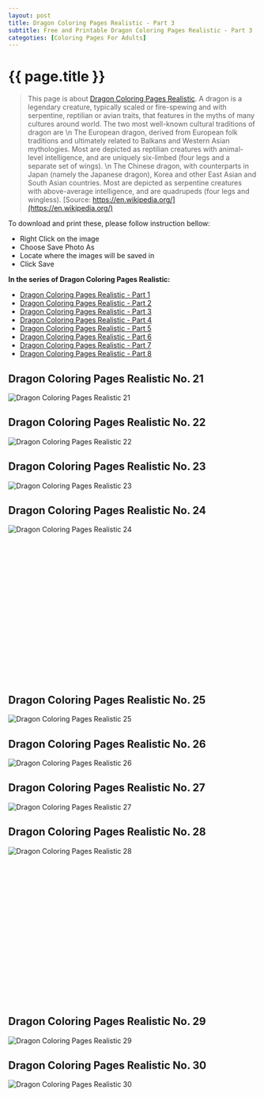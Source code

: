 ```yaml
---
layout: post
title: Dragon Coloring Pages Realistic - Part 3
subtitle: Free and Printable Dragon Coloring Pages Realistic - Part 3
categoties: [Coloring Pages For Adults]
---
```

{{ page.title }}
================
> This page is about [Dragon Coloring Pages Realistic](https://freecoloringpages.github.io/). A dragon is a legendary creature, typically scaled or fire-spewing and with serpentine, reptilian or avian traits, that features in the myths of many cultures around world. The two most well-known cultural traditions of dragon are \n The European dragon, derived from European folk traditions and ultimately related to Balkans and Western Asian mythologies. Most are depicted as reptilian creatures with animal-level intelligence, and are uniquely six-limbed (four legs and a separate set of wings). \n The Chinese dragon, with counterparts in Japan (namely the Japanese dragon), Korea and other East Asian and South Asian countries. Most are depicted as serpentine creatures with above-average intelligence, and are quadrupeds (four legs and wingless). [Source: https://en.wikipedia.org/](https://en.wikipedia.org/)

To download and print these, please follow instruction bellow:
* Right Click on the image 
* Choose Save Photo As 
* Locate where the images will be saved in 
* Click Save

**In the series of Dragon Coloring Pages Realistic:**

* [Dragon Coloring Pages Realistic - Part 1](https://freecoloringpages.github.io/2017/11/28/Dragon-Coloring-Pages-Realistic-part-1.html)
* [Dragon Coloring Pages Realistic - Part 2](https://freecoloringpages.github.io/2017/11/28/Dragon-Coloring-Pages-Realistic-part-2.html)
* [Dragon Coloring Pages Realistic - Part 3](https://freecoloringpages.github.io/2017/11/28/Dragon-Coloring-Pages-Realistic-part-3.html)
* [Dragon Coloring Pages Realistic - Part 4](https://freecoloringpages.github.io/2017/11/28/Dragon-Coloring-Pages-Realistic-part-4.html)
* [Dragon Coloring Pages Realistic - Part 5](https://freecoloringpages.github.io/2017/11/28/Dragon-Coloring-Pages-Realistic-part-5.html)
* [Dragon Coloring Pages Realistic - Part 6](https://freecoloringpages.github.io/2017/11/28/Dragon-Coloring-Pages-Realistic-part-6.html)
* [Dragon Coloring Pages Realistic - Part 7](https://freecoloringpages.github.io/2017/11/28/Dragon-Coloring-Pages-Realistic-part-7.html)
* [Dragon Coloring Pages Realistic - Part 8](https://freecoloringpages.github.io/2017/11/28/Dragon-Coloring-Pages-Realistic-part-8.html)

## Dragon Coloring Pages Realistic No. 21
![Dragon Coloring Pages Realistic 21](https://freecoloringpages.github.io/img2/Dragon-Coloring-Pages-Realistic%20(21).jpg "Dragon Coloring Pages Realistic 21")

## Dragon Coloring Pages Realistic No. 22
![Dragon Coloring Pages Realistic 22](https://freecoloringpages.github.io/img2/Dragon-Coloring-Pages-Realistic%20(22).jpg "Dragon Coloring Pages Realistic 22")

## Dragon Coloring Pages Realistic No. 23
![Dragon Coloring Pages Realistic 23](https://freecoloringpages.github.io/img2/Dragon-Coloring-Pages-Realistic%20(23).jpg "Dragon Coloring Pages Realistic 23")

## Dragon Coloring Pages Realistic No. 24
![Dragon Coloring Pages Realistic 24](https://freecoloringpages.github.io/img2/Dragon-Coloring-Pages-Realistic%20(24).jpg "Dragon Coloring Pages Realistic 24")

<script async src="//pagead2.googlesyndication.com/pagead/js/adsbygoogle.js"></script><!-- Texxtonly --><ins class="adsbygoogle" style="display:inline-block;width:336px;height:280px" data-ad-client="ca-pub-6753140515841889" data-ad-slot="3207852233"></ins><script>(adsbygoogle = window.adsbygoogle || []).push({}); </script>

## Dragon Coloring Pages Realistic No. 25
![Dragon Coloring Pages Realistic 25](https://freecoloringpages.github.io/img2/Dragon-Coloring-Pages-Realistic%20(25).jpg "Dragon Coloring Pages Realistic 25")

## Dragon Coloring Pages Realistic No. 26
![Dragon Coloring Pages Realistic 26](https://freecoloringpages.github.io/img2/Dragon-Coloring-Pages-Realistic%20(26).jpg "Dragon Coloring Pages Realistic 26")

## Dragon Coloring Pages Realistic No. 27
![Dragon Coloring Pages Realistic 27](https://freecoloringpages.github.io/img2/Dragon-Coloring-Pages-Realistic%20(27).jpg "Dragon Coloring Pages Realistic 27")

## Dragon Coloring Pages Realistic No. 28
![Dragon Coloring Pages Realistic 28](https://freecoloringpages.github.io/img2/Dragon-Coloring-Pages-Realistic%20(28).jpg "Dragon Coloring Pages Realistic 28")

<script async src="//pagead2.googlesyndication.com/pagead/js/adsbygoogle.js"></script><!-- Texxtonly --><ins class="adsbygoogle" style="display:inline-block;width:336px;height:280px" data-ad-client="ca-pub-6753140515841889" data-ad-slot="3207852233"></ins><script>(adsbygoogle = window.adsbygoogle || []).push({}); </script>

## Dragon Coloring Pages Realistic No. 29
![Dragon Coloring Pages Realistic 29](https://freecoloringpages.github.io/img2/Dragon-Coloring-Pages-Realistic%20(29).jpg "Dragon Coloring Pages Realistic 29")

## Dragon Coloring Pages Realistic No. 30
![Dragon Coloring Pages Realistic 30](https://freecoloringpages.github.io/img2/Dragon-Coloring-Pages-Realistic%20(30).jpg "Dragon Coloring Pages Realistic 30")

